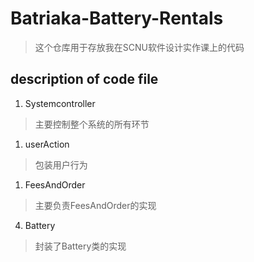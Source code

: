 # Batriaka-Battery-Rentals

> 这个仓库用于存放我在SCNU软件设计实作课上的代码

## description of code file

1. Systemcontroller

> 主要控制整个系统的所有环节

1. userAction

> 包装用户行为

1. FeesAndOrder

> 主要负责FeesAndOrder的实现

4. Battery

> 封装了Battery类的实现
